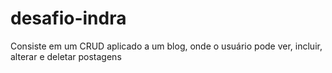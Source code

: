 # desafio-indra
Consiste em um CRUD aplicado a um blog, onde o usuário pode ver, incluir, alterar e deletar postagens
